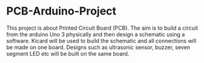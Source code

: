 # PCB-Arduino-Project
This project is about Printed Circuit Board (PCB). The aim is to build a circuit from the arduino Uno 3 physically and then design a schematic using a software. Kicard will be used to build the schematic and all connections will be made on one board. Designs such as ultrasonic sensor, buzzer, seven segment LED etc will be built on the same board.

